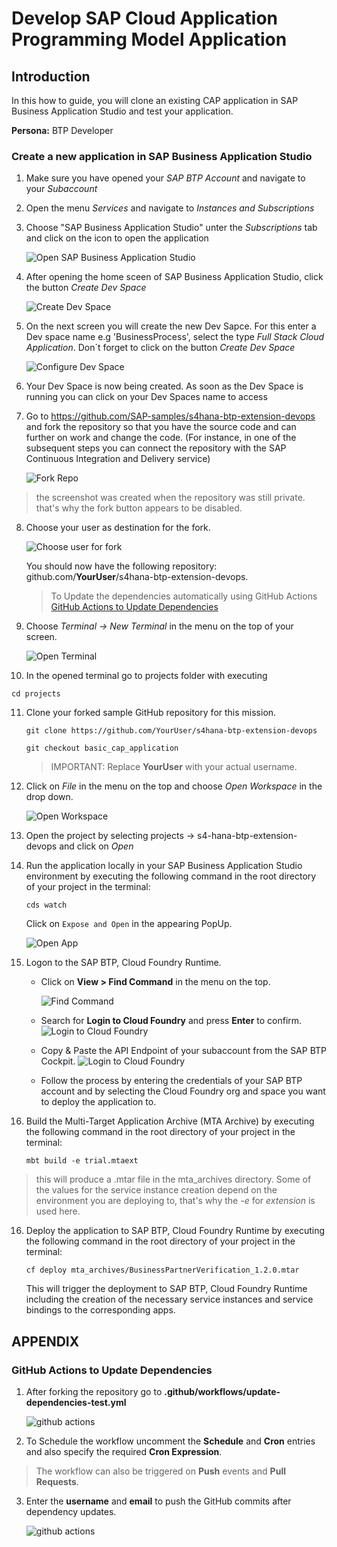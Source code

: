 

# Develop SAP Cloud Application Programming Model Application

## Introduction

In this how to guide, you will clone an existing CAP application in SAP Business Application Studio and test your application.

**Persona:** BTP Developer

### Create a new application in SAP Business Application Studio

1.	Make sure you have opened your *SAP BTP Account* and navigate to your *Subaccount* 
   
2.	Open the menu *Services* and navigate to *Instances and Subscriptions*
   
3.	Choose "SAP Business Application Studio" unter the *Subscriptions* tab and click on the icon to open the application
    
     ![Open SAP Business Application Studio](./images/dev-cap-app-1.png)

4.	 After opening the home sceen of SAP Business Application Studio, click the button *Create Dev Space*

     ![Create Dev Space](./images/dev-cap-app-3.png)

5.	On the next screen you will create the new Dev Sapce. For this enter a Dev space name e.g 'BusinessProcess', select the type *Full Stack Cloud Application*.
    Don´t forget to click on the button *Create Dev Space*

      ![Configure Dev Space](./images/dev-cap-app-4.png)
    
6.	Your Dev Space is now being created. As soon as the Dev Space is running you can click on your Dev Spaces name to  access

7. Go to <https://github.com/SAP-samples/s4hana-btp-extension-devops> and fork the repository so that you have the source code and can further on work and change the code. (For instance, in one of the subsequent steps you can connect the repository with the SAP Continuous Integration and Delivery service)

    ![Fork Repo](./images/fork-repo.png)

  > the screenshot was created when the repository was still private. that's why the fork button appears to be disabled. 

8. Choose your user as destination for the fork. 

    ![Choose user for fork](./images/fork-repo-user.png)

    You should now have the following repository: github.com/**YourUser**/s4hana-btp-extension-devops. 

    > To Update the dependencies automatically using GitHub Actions [GitHub Actions to Update Dependencies](#gitHub-actions-to-update-dependencies)

9.	Choose *Terminal -> New Terminal* in the menu on the top of your screen.

    ![Open Terminal](./images/dev-cap-app-5.png)

10. In the opened terminal go to projects folder with executing

   ``` 
   cd projects
   ```

11. Clone your forked sample GitHub repository for this mission. 

    ```
    git clone https://github.com/YourUser/s4hana-btp-extension-devops
    ```
    ```
    git checkout basic_cap_application
    ```

    > IMPORTANT: Replace **YourUser** with your actual username. 

12.	Click on *File* in the menu on the top and choose *Open Workspace* in the drop down.

    ![Open Workspace](./images/dev-cap-app-7.png)

13.	Open the project by selecting projects -> s4-hana-btp-extension-devops and click on *Open*

14. Run the application locally in your SAP Business Application Studio environment by executing the following command in the root directory of your project in the terminal:

    ```
    cds watch
    ```

    Click on `Expose and Open` in the appearing PopUp. 

    ![Open App](./images/bas-0.png)


14. Logon to the SAP BTP, Cloud Foundry Runtime. 

    - Click on **View > Find Command** in the menu on the top.
     
      ![Find Command](./images/bas-1.png)
    - Search for **Login to Cloud Foundry** and press **Enter** to confirm.
      ![Login to Cloud Foundry](./images/bas-2.png)

    - Copy & Paste the API Endpoint of your subaccount from the SAP BTP Cockpit. 
      ![Login to Cloud Foundry](./images/bas-3.png)

    - Follow the process by entering the credentials of your SAP BTP account and by selecting the Cloud Foundry org and space you want to deploy the application to.

15. Build the Multi-Target Application Archive (MTA Archive) by executing the following command in the root directory of your project in the terminal:

    ```
    mbt build -e trial.mtaext
    ```

>this will produce a .mtar file in the mta_archives directory. Some of the values for the service instance creation depend on the environment you are deploying to, that's why the *-e* for *extension* is used here. 

16. Deploy the application to SAP BTP, Cloud Foundry Runtime by executing the following command in the root directory of your project in the terminal:

    ```
    cf deploy mta_archives/BusinessPartnerVerification_1.2.0.mtar
    ```

    This will trigger the deployment to SAP BTP, Cloud Foundry Runtime including the creation of the necessary service instances and service bindings to the corresponding apps. 

## APPENDIX

### GitHub Actions to Update Dependencies

1. After forking the repository go to **.github/workflows/update-dependencies-test.yml** 

   ![github actions](./images/github-act-1.png)

2. To Schedule the workflow uncomment the **Schedule** and **Cron** entries and also specify the required  **Cron Expression**.

> The workflow can also be triggered on **Push** events and **Pull Requests**.

3. Enter the **username** and **email** to push the GitHub commits after dependency updates.

   ![github actions](./images/github-act-2.png)
